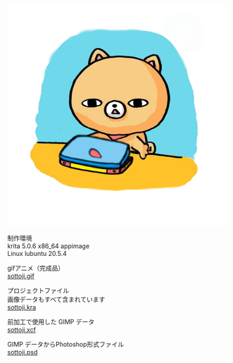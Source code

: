 ![そっ閉じ](sottoji.gif)  

制作環境  
krita 5.0.6 x86_64 appimage  
Linux lubuntu 20.5.4  
  
gifアニメ（完成品）  
[sottoji.gif](sottoji.gif)  
  
プロジェクトファイル  
画像データもすべて含まれています  
[sottoji.kra](sottoji.kra)  
  
前加工で使用した GIMP データ  
[sottoji.xcf](sottoji.xcf)  
  
GIMP データからPhotoshop形式ファイル  
[sottoji.psd](sottoji.psd)  

